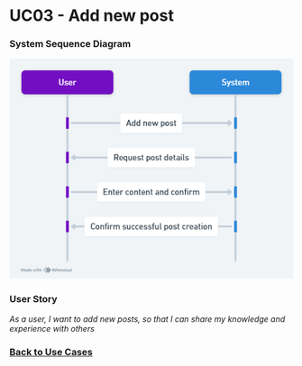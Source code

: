 # UC03 - Add new post

### System Sequence Diagram

![UC03 SMD](01.Engineering/Add%20New%20Post.png)

### User Story

_As a user, I want to add new posts, so that I can share my knowledge and experience with others_

### [Back to Use Cases](../README.md)